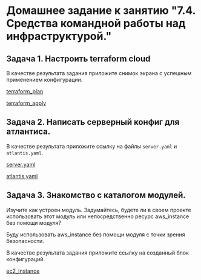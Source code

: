 # Домашнее задание к занятию "7.4. Средства командной работы над инфраструктурой."

## Задача 1. Настроить terraform cloud

В качестве результата задания приложите снимок экрана с успешным применением конфигурации.

[terraform_plan](attach/terraform_plan.png)

[terraform_apply](attach/terraform_apply.png)


## Задача 2. Написать серверный конфиг для атлантиса. 

В качестве результата приложите ссылку на файлы `server.yaml` и `atlantis.yaml`.

[server.yaml](attach/server.yaml)

[atlantis.yaml](attach/atlantis.yaml)


## Задача 3. Знакомство с каталогом модулей. 

Изучите как устроен модуль. Задумайтесь, будете ли в своем проекте использовать этот модуль или непосредственно ресурс aws_instance без помощи модуля?

Буду использовать aws_instance без помощи модуля с точки зрения безопасности.

В качестве результата задания приложите ссылку на созданный блок конфигураций. 

[ec2_instance](https://github.com/Borodatko/terraform_example/tree/master/aws/ec2_instance)
